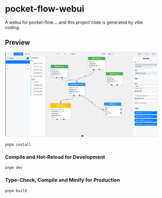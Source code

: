 # pocket-flow-webui

A webui for pocket-flow.....and this project'code is generated by vibe coding.
## Preview
![Screenshot](https://github.com/xenonflash/pocket-flow-webui/blob/master/src/assets/pf-webui-screenshot.jpg?raw=true)

```sh
pnpm install
```

### Compile and Hot-Reload for Development

```sh
pnpm dev
```

### Type-Check, Compile and Minify for Production

```sh
pnpm build
```
